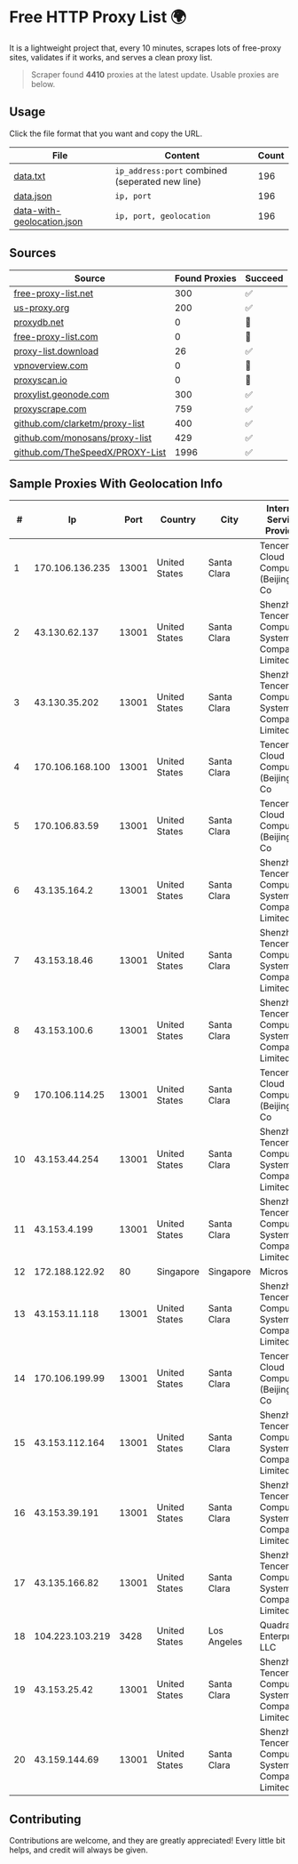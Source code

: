 
# Free HTTP Proxy List 🌍

It is a lightweight project that, every 10 minutes, scrapes lots of free-proxy sites, validates if it works, and serves a clean proxy list.


> Scraper found **4410** proxies at the latest update. Usable proxies are below.

## Usage

Click the file format that you want and copy the URL.


|File|Content|Count|
|----|-------|-----|
|[data.txt](https://raw.githubusercontent.com/themiralay/Proxy-List-World/master/data.txt)|`ip_address:port` combined (seperated new line)|196|
|[data.json](https://raw.githubusercontent.com/themiralay/Proxy-List-World/master/data.json)|`ip, port`|196|
|[data-with-geolocation.json](https://raw.githubusercontent.com/themiralay/Proxy-List-World/master/data-with-geolocation.json)|`ip, port, geolocation`|196|

## Sources

|Source|Found Proxies|Succeed|
|------|-------------|-------|
|[free-proxy-list.net](https://free-proxy-list.net)|300|✅|
|[us-proxy.org](https://www.us-proxy.org)|200|✅|
|[proxydb.net](http://proxydb.net)|0|🚫|
|[free-proxy-list.com](https://free-proxy-list.com/?page=&port=&type%5B%5D=http&type%5B%5D=https&up_time=0&search=Search)|0|🚫|
|[proxy-list.download](https://www.proxy-list.download/HTTP)|26|✅|
|[vpnoverview.com](https://vpnoverview.com/privacy/anonymous-browsing/free-proxy-servers)|0|🚫|
|[proxyscan.io](https://www.proxyscan.io)|0|🚫|
|[proxylist.geonode.com](https://proxylist.geonode.com/api/proxy-list?limit=300&page=1&sort_by=lastChecked&sort_type=desc&protocols=http,https)|300|✅|
|[proxyscrape.com](https://api.proxyscrape.com/v2/?request=displayproxies&protocol=http&timeout=10000&country=all&ssl=all&anonymity=all)|759|✅|
|[github.com/clarketm/proxy-list](https://raw.githubusercontent.com/clarketm/proxy-list/master/proxy-list-raw.txt)|400|✅|
|[github.com/monosans/proxy-list](https://raw.githubusercontent.com/monosans/proxy-list/main/proxies/http.txt)|429|✅|
|[github.com/TheSpeedX/PROXY-List](https://raw.githubusercontent.com/TheSpeedX/PROXY-List/master/http.txt)|1996|✅|


## Sample Proxies With Geolocation Info

|#|Ip|Port|Country|City|Internet Service Provider|
|-|--|----|-------|----|-------------------------|
|1|170.106.136.235|13001|United States|Santa Clara|Tencent Cloud Computing (Beijing) Co|
|2|43.130.62.137|13001|United States|Santa Clara|Shenzhen Tencent Computer Systems Company Limited|
|3|43.130.35.202|13001|United States|Santa Clara|Shenzhen Tencent Computer Systems Company Limited|
|4|170.106.168.100|13001|United States|Santa Clara|Tencent Cloud Computing (Beijing) Co|
|5|170.106.83.59|13001|United States|Santa Clara|Tencent Cloud Computing (Beijing) Co|
|6|43.135.164.2|13001|United States|Santa Clara|Shenzhen Tencent Computer Systems Company Limited|
|7|43.153.18.46|13001|United States|Santa Clara|Shenzhen Tencent Computer Systems Company Limited|
|8|43.153.100.6|13001|United States|Santa Clara|Shenzhen Tencent Computer Systems Company Limited|
|9|170.106.114.25|13001|United States|Santa Clara|Tencent Cloud Computing (Beijing) Co|
|10|43.153.44.254|13001|United States|Santa Clara|Shenzhen Tencent Computer Systems Company Limited|
|11|43.153.4.199|13001|United States|Santa Clara|Shenzhen Tencent Computer Systems Company Limited|
|12|172.188.122.92|80|Singapore|Singapore|Microsoft|
|13|43.153.11.118|13001|United States|Santa Clara|Shenzhen Tencent Computer Systems Company Limited|
|14|170.106.199.99|13001|United States|Santa Clara|Tencent Cloud Computing (Beijing) Co|
|15|43.153.112.164|13001|United States|Santa Clara|Shenzhen Tencent Computer Systems Company Limited|
|16|43.153.39.191|13001|United States|Santa Clara|Shenzhen Tencent Computer Systems Company Limited|
|17|43.135.166.82|13001|United States|Santa Clara|Shenzhen Tencent Computer Systems Company Limited|
|18|104.223.103.219|3428|United States|Los Angeles|QuadraNet Enterprises LLC|
|19|43.153.25.42|13001|United States|Santa Clara|Shenzhen Tencent Computer Systems Company Limited|
|20|43.159.144.69|13001|United States|Santa Clara|Shenzhen Tencent Computer Systems Company Limited|



## Contributing

Contributions are welcome, and they are greatly appreciated! Every
little bit helps, and credit will always be given.

